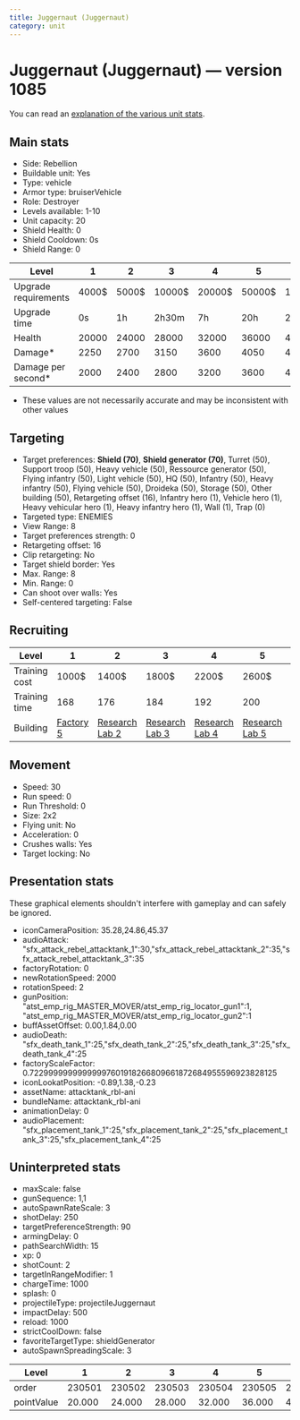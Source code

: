 ```yaml
---
title: Juggernaut (Juggernaut)
category: unit
---
```


# Juggernaut (Juggernaut) — version 1085

You can read an [explanation  of the various unit stats](unitexplained.md).

## Main stats

  * Side: Rebellion
  * Buildable unit: Yes
  * Type: vehicle
  * Armor type: bruiserVehicle
  * Role: Destroyer
  * Levels available: 1-10
  * Unit capacity: 20
  * Shield Health: 0
  * Shield Cooldown: 0s
  * Shield Range: 0

|Level               |1    |2    |3     |4     |5     |6      |7      |8      |9       |10      |
|--------------------|-----|-----|------|------|------|-------|-------|-------|--------|--------|
|Upgrade requirements|4000$|5000$|10000$|20000$|50000$|135000$|225000$|450000$|1500000$|2500000$|
|Upgrade time        |0s   |1h   |2h30m |7h    |20h   |2d12h  |4d     |6d     |1w1d    |1w5d    |
|Health              |20000|24000|28000 |32000 |36000 |40000  |44000  |48000  |52000   |60000   |
|Damage*             |2250 |2700 |3150  |3600  |4050  |4500   |4950   |5400   |5850    |6750    |
|Damage per second*  |2000 |2400 |2800  |3200  |3600  |4000   |4400   |4800   |5200    |6000    |

* These values are not necessarily accurate and may be inconsistent with other values

## Targeting

  * Target preferences: **Shield (70)**, **Shield generator (70)**, Turret (50), Support troop (50), Heavy vehicle (50), Ressource generator (50), Flying infantry (50), Light vehicle (50), HQ (50), Infantry (50), Heavy infantry (50), Flying vehicle (50), Droideka (50), Storage (50), Other building (50), Retargeting offset (16), Infantry hero (1), Vehicle hero (1), Heavy vehicular hero (1), Heavy infantry hero (1), Wall (1), Trap (0)
  * Targeted type: ENEMIES
  * View Range: 8
  * Target preferences strength: 0
  * Retargeting offset: 16
  * Clip retargeting: No
  * Target shield border: Yes
  * Max. Range: 8
  * Min. Range: 0
  * Can shoot over walls: Yes
  * Self-centered targeting: False

## Recruiting

|Level        |1                             |2                                     |3                                     |4                                     |5                                     |6                                     |7                                     |8                                     |9                                     |10                                     |
|-------------|------------------------------|--------------------------------------|--------------------------------------|--------------------------------------|--------------------------------------|--------------------------------------|--------------------------------------|--------------------------------------|--------------------------------------|---------------------------------------|
|Training cost|1000$                         |1400$                                 |1800$                                 |2200$                                 |2600$                                 |3000$                                 |3400$                                 |4000$                                 |4200$                                 |4600$                                  |
|Training time|168                           |176                                   |184                                   |192                                   |200                                   |208                                   |216                                   |324                                   |344                                   |364                                    |
|Building     |[Factory 5](rebelFactory.html)|[Research Lab 2](rebelOffenseLab.html)|[Research Lab 3](rebelOffenseLab.html)|[Research Lab 4](rebelOffenseLab.html)|[Research Lab 5](rebelOffenseLab.html)|[Research Lab 6](rebelOffenseLab.html)|[Research Lab 7](rebelOffenseLab.html)|[Research Lab 8](rebelOffenseLab.html)|[Research Lab 9](rebelOffenseLab.html)|[Research Lab 10](rebelOffenseLab.html)|

## Movement

  * Speed: 30
  * Run speed: 0
  * Run Threshold: 0
  * Size: 2x2
  * Flying unit: No
  * Acceleration: 0
  * Crushes walls: Yes
  * Target locking: No

## Presentation stats

These graphical elements shouldn't interfere with gameplay and can safely be ignored.

  * iconCameraPosition: 35.28,24.86,45.37
  * audioAttack: "sfx_attack_rebel_attacktank_1":30,"sfx_attack_rebel_attacktank_2":35,"sfx_attack_rebel_attacktank_3":35
  * factoryRotation: 0
  * newRotationSpeed: 2000
  * rotationSpeed: 2
  * gunPosition: "atst_emp_rig_MASTER_MOVER/atst_emp_rig_locator_gun1":1, "atst_emp_rig_MASTER_MOVER/atst_emp_rig_locator_gun2":1
  * buffAssetOffset: 0.00,1.84,0.00
  * audioDeath: "sfx_death_tank_1":25,"sfx_death_tank_2":25,"sfx_death_tank_3":25,"sfx_death_tank_4":25
  * factoryScaleFactor: 0.72299999999999997601918266809661872684955596923828125
  * iconLookatPosition: -0.89,1.38,-0.23
  * assetName: attacktank_rbl-ani
  * bundleName: attacktank_rbl-ani
  * animationDelay: 0
  * audioPlacement: "sfx_placement_tank_1":25,"sfx_placement_tank_2":25,"sfx_placement_tank_3":25,"sfx_placement_tank_4":25

## Uninterpreted stats

  * maxScale: false
  * gunSequence: 1,1
  * autoSpawnRateScale: 3
  * shotDelay: 250
  * targetPreferenceStrength: 90
  * armingDelay: 0
  * pathSearchWidth: 15
  * xp: 0
  * shotCount: 2
  * targetInRangeModifier: 1
  * chargeTime: 1000
  * splash: 0
  * projectileType: projectileJuggernaut
  * impactDelay: 500
  * reload: 1000
  * strictCoolDown: false
  * favoriteTargetType: shieldGenerator
  * autoSpawnSpreadingScale: 3

|Level     |1     |2     |3     |4     |5     |6     |7     |8     |9     |10    |
|----------|------|------|------|------|------|------|------|------|------|------|
|order     |230501|230502|230503|230504|230505|230506|230507|230508|230509|230510|
|pointValue|20.000|24.000|28.000|32.000|36.000|40.000|44.000|48.000|52.000|60.000|

